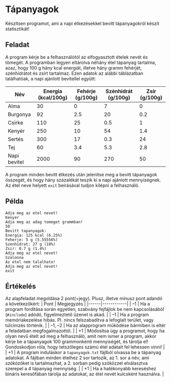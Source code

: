 # Tápanyagok

Készítsen programot, ami a napi étkezésekkel bevitt tápanyagokról készít statisztikát!

## Feladat

A program kérje be a felhasználótól az elfogyasztott ételek nevét és tömegét. A programban legyen eltárolva néhány étel tápanyag tartalma, azaz, hogy 100 g hány kcal energiát, illetve hány gramm fehérjét, szénhidrátot és zsírt tartalmaz. Ezen adatok az alábbi táblázatban találhatóak, a napi ajánlott bevitellel együtt:

| Név          | Energia (kcal/100g) | Fehérje (g/100g) | Szénhidrát (g/100g) | Zsír (g/100g) |
| ------------ | ------------------- | ---------------- | ------------------- | ------------- |
| Alma         | 30                  | 0                | 7                   | 0             |
| Burgonya     | 92                  | 2.5              | 20                  | 0.2           |
| Csirke       | 110                 | 25               | 0.5                 | 1             |
| Kenyér       | 250                 | 10               | 54                  | 1.4           |
| Sertés       | 300                 | 17               | 0.3                 | 24            |
| Tej          | 60                  | 3.4              | 5.3                 | 2.8           |
| Napi bevitel | 2000                | 90               | 270                 | 50            |

A program minden bevitt étkezés után jelenítse meg a bevitt tápanyagok összegét, és hogy hány százalékát teszik ki a napi ajánlott mennyiségnek. Az étel neve helyett `exit` beírásával tudjon kilépni a felhasználó.

## Példa

```
Adja meg az etel nevet!
Kenyer
Adja meg az adag tomeget grammban!
50
Bevitt tapanyagok:
Energia: 125 kcal (6.25%)
Feherje: 5 g (5.55556%)
Szenhidrat: 27 g (10%)
Zsir: 0.7 g (1.4%)
Adja meg az etel nevet!
Szalonna
Az etel nem talalhato!
Adja meg az etel nevet!
exit
```

## Értékelés

Az alapfeladat megoldása 2 pont(=jegy). Plusz, illetve mínusz pont adandó a következőkért:
| Pont | Megjegyzés |
|------|------------|
| –1 | Ha a program fordítása során egyetlen, szabvány fejfájlok be nem kapcsolásából (`#include`) adódó, figyelmeztető üzenet is akad. |
| –1 | Ha a program memóriakezelése hibás. Pl. nincs felszabadítva a lefoglalt terület, vagy túlcímzés történik. |
| –1, –2 | Ha az alapprogram működése bármiben is eltér a feladatban megfogalmazottól. |
| +1 | Módosítsa úgy a programot, hogy ha olyan nevű ételt ad meg a felhasználó, amit nem ismer a program, akkor kérje be a tápanyagok 100 grammonkénti mennyiségét, és tárolja el! Gondoskodjon róla, hogy tetszőleges számú étel adatait fel lehessen vinni! |
| +1 | A program induláskor a `tapanyagok.txt` fájlból olvassa be a tápanyag adatokat. A fájlban minden ételhez 2 sor tartozik, az 1. sor a név, ami szóközöket is tartalmazhat, a 2. sorban pedig szóközzel elválasztva szerepel a 4 tápanyag mennyiség. |
| +1 | Ha a hatékonyabb kereséshez bináris keresőfában tárolja az adatokat, az étel nevét kulcsként használva. |
